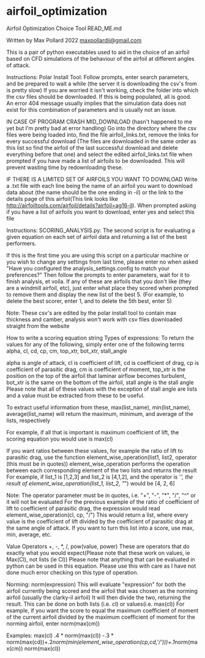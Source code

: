 # airfoil_optimization
Airfoil Optimization Choice Tool READ_ME.md

Written by Max Pollard 2022 maxpollardii@gmail.com 

This is a pair of python executables used to aid in the choice of an airfoil based on CFD simulations of the behaviour of the airfoil at different angles of attack.

Instructions:
Polar Install Tool:
Follow prompts, enter search parameters, and be prepared to wait a while (the server it is downloading the csv's from is pretty slow)
If you are worried it isn't working, check the folder into which the csv files should be downloaded. If this is being populated, all is good. An error 404 message usually implies that the simulation data does not exist for this combination of parameters and is usually not an issue.


IN CASE OF PROGRAM CRASH MID_DOWNLOAD (hasn't happened to me yet but I'm pretty bad at error handling)
Go into the directory where the csv files were being loaded into, find the file airfoil_links.txt, remove the links for every successful download (The files are downloaded in the same order as this list so find the airfoil of the last successful download and delete everything before that one) and select the edited airfoil_links.txt file when prompted if you have made a list of airfoils to be downloaded. This will prevent wasting time by redownloading these.

IF THERE IS A LIMITED SET OF AIRFOILS YOU WANT TO DOWNLOAD
Write a .txt file with each line being the name of an airfoil you want to download data about (the name should be the one ending in -il) or the link to the details page of this airfoil(This link looks like http://airfoiltools.com/airfoil/details?airfoil=ag16-il). When prompted asking if you have a list of airfoils you want to download, enter yes and select this file


Instructions:
SCORING_ANALYSIS.py:
The second script is for evaluating a given equation on each set of airfoil data and returning a list of the best performers.

If this is the first time you are using this script on a particular machine or you wish to change any settings from last time, please enter no when asked "Have you configured the analysis_settings.config to match your preferences?"
Then follow the prompts to enter parameters, wait for it to finish analysis, et voila. If any of these are airfoils that you don't like (they are a windmill airfoil, etc), just enter what place they scored when prompted to remove them and display the new list of the best 5. (For example, to delete the best scorer, enter 1, and to delete the 5th best, enter 5)

Note: These csv's are edited by the polar install tool to contain max thickness and camber, analysis won't work with csv files downloaded straight from the website


How to write a scoring equation string
Types of expressions:
To return the values for any of the following, simply enter one of the following terms
alpha, cl, cd, cp, cm, top_xtr, bot_xtr, stall_angle

alpha is angle of attack, cl is coefficient of lift, cd is coefficient of drag, cp is coefficient of parasitic drag, cm is coefficient of moment, top_xtr is the position on the top of the airfoil that laminar airflow becomes turbulent, bot_xtr is the same on the bottom of the airfoil, stall angle is the stall angle
Please note that all of these values with the exception of stall angle are lists and a value must be extracted from these to be useful. 

To extract useful information from these, max(list_name), min(list_name), average(list_name) will return the maximum, minimum, and average of the lists, respectively 

For example, if all that is important is maximum coefficient of lift, the scoring equation you would use is max(cl)

If you want ratios between these values, for example the ratio of lift to parasitic drag, use the function element_wise_operation(list1, list2, operator (this must be in quotes))
element_wise_operation performs the operation between each corresponding element of the two lists and returns the result
For example, if list_1 is [1,2,3] and list_2 is [4,1,2], and the operator is '*', the result of 
element_wise_operation(list_1, list_2, "*") would be [4, 2, 6]

Note: The operator parameter must be in quotes, i.e. "+", "-", "*", "/", "^" or it will not be evaluated
For the previous example of the ratio of coefficient of lift to coefficient of parasitic drag, the expression would read
element_wise_operation(cl, cp, "/")
This would return a list, where every value is the coefficient of lift divided by the coefficient of parasitic drag at the same angle of attack. If you want to turn this list into a score, use max, min, average, etc.

Value Operators
+, -, *, /, pow(value, power) These are operators that do exactly what you would expect(Please note that these work on values, ie Max(Cl), not lists (ie Cl))
Please note that anything that can be evaluated in python can be used in this equation. Please use this with care as I have not done much error checking on this type of operation.

Norming:
norm(expression) This will evaluate "expression" for both the airfoil currently being scored and the airfoil that was chosen as the norming airfoil (usually the clarky-il airfoil) It will then divide the two, returning the result. This can be done on both lists (i.e. cl) or values(i.e. max(cl)) 
For example, if you want the score to equal the maximum coefficient of moment of the current airfoil divided by the maximum coefficient of moment for the norming airfoil, enter norm(max(cm))

Examples:
max(cl)
.4 * norm(max(cl)) -.3 * norm(max(cd))+.2*norm(min(element_wise_operation(cp,cd,'/')))+.1*norm(max(cm))
norm(max(cl))



